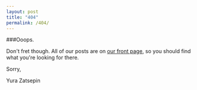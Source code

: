 ```yaml
---
layout: post
title: "404"
permalink: /404/
--- 
```


###Ooops.

Don't fret though. All of our posts are on <a href="/">our front page</a>, so you should find what you're looking for there.

Sorry,

Yura Zatsepin
